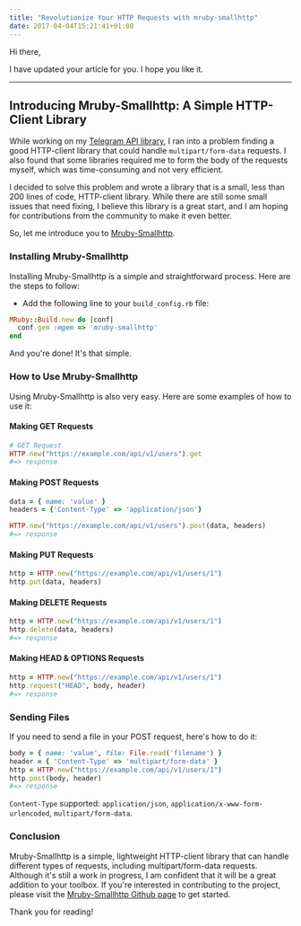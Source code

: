```yaml
---
title: "Revolutionize Your HTTP Requests with mruby-smallhttp"
date: 2017-04-04T15:21:41+01:00
---
```


Hi there,

I have updated your article for you. I hope you like it.

---

## Introducing Mruby-Smallhttp: A Simple HTTP-Client Library

While working on my [Telegram API library](https://github.com/nsheremet/mruby-tbot), I ran into a problem finding a good HTTP-client library that could handle `multipart/form-data` requests. I also found that some libraries required me to form the body of the requests myself, which was time-consuming and not very efficient.

I decided to solve this problem and wrote a library that is a small, less than 200 lines of code, HTTP-client library. While there are still some small issues that need fixing, I believe this library is a great start, and I am hoping for contributions from the community to make it even better.

So, let me introduce you to [Mruby-Smallhttp](https://github.com/nsheremet/mruby-smallhttp).

### Installing Mruby-Smallhttp

Installing Mruby-Smallhttp is a simple and straightforward process. Here are the steps to follow:

- Add the following line to your `build_config.rb` file:

```ruby
MRuby::Build.new do |conf|
  conf.gem :mgem => 'mruby-smallhttp'
end
```

And you're done! It's that simple.

### How to Use Mruby-Smallhttp

Using Mruby-Smallhttp is also very easy. Here are some examples of how to use it:

#### Making GET Requests

```ruby
# GET Request
HTTP.new("https://example.com/api/v1/users").get
#=> response
```

#### Making POST Requests

```ruby
data = { name: 'value' }
headers = {'Content-Type' => 'application/json'}

HTTP.new("https://example.com/api/v1/users").post(data, headers)
#=> response
```

#### Making PUT Requests

```ruby
http = HTTP.new("https://example.com/api/v1/users/1")
http.put(data, headers)
```

#### Making DELETE Requests

```ruby
http = HTTP.new("https://example.com/api/v1/users/1")
http.delete(data, headers)
#=> response
```

#### Making HEAD & OPTIONS Requests

```ruby
http = HTTP.new("https://example.com/api/v1/users/1")
http.request("HEAD", body, header)
#=> response
```

### Sending Files

If you need to send a file in your POST request, here's how to do it:

```ruby
body = { name: 'value', file: File.read('filename') }
header = { 'Content-Type' => 'multipart/form-data' }
http = HTTP.new("https://example.com/api/v1/users/1")
http.post(body, header)
#=> response
```

`Content-Type` supported: `application/json`, `application/x-www-form-urlencoded`, `multipart/form-data`.

### Conclusion

Mruby-Smallhttp is a simple, lightweight HTTP-client library that can handle different types of requests, including multipart/form-data requests. Although it's still a work in progress, I am confident that it will be a great addition to your toolbox. If you're interested in contributing to the project, please visit the [Mruby-Smallhttp Github page](https://github.com/nsheremet/mruby-smallhttp) to get started.

Thank you for reading!